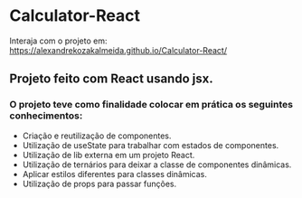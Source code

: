 # Calculator-React

Interaja com o projeto em: https://alexandrekozakalmeida.github.io/Calculator-React/



## Projeto feito com React usando jsx.

### O projeto teve como finalidade colocar em prática os seguintes conhecimentos:

* Criação e reutilização de componentes.
* Utilização de useState para trabalhar com estados de componentes.
* Utilização de lib externa em um projeto React.
* Utilização de ternários para deixar a classe de componentes dinâmicas.
* Aplicar estilos diferentes para classes dinâmicas.
* Utilização de props para passar funções.




